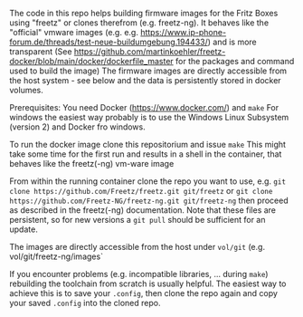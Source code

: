 The code in this repo helps building firmware images for the Fritz Boxes using "freetz" or clones therefrom (e.g. freetz-ng).
It behaves like the "official" vmware images (e.g.  e.g. https://www.ip-phone-forum.de/threads/test-neue-buildumgebung.194433/) and is more transparent 
(See https://github.com/martinkoehler/freetz-docker/blob/main/docker/dockerfile_master for the packages and command used to build the image)
The firmware images are directly accessible from the host system - see below and the data is persistently stored in docker volumes.

Prerequisites: You need Docker (https://www.docker.com/) and `make`
For windows the easiest way probably is to use the Windows Linux Subsystem (version 2) and Docker fro windows.

To run the docker image clone this repositorium and issue 
`make`
This might take some time for the first run and results in a shell in the container, that behaves like the freetz(-ng) vm-ware image

From within the running container clone the repo you want to use, e.g.
`git clone https://github.com/Freetz/freetz.git git/freetz`
or
`git clone https://github.com/Freetz-NG/freetz-ng.git git/freetz-ng`
then proceed as described in the freetz(-ng) documentation. 
Note that these files are persistent, so for new versions a `git pull` should be sufficient for an update.

The images are directly accessible from the host under `vol/git` (e.g. vol/git/freetz-ng/images`

If you encounter problems (e.g. incompatible libraries, ... during `make`) rebuilding the toolchain from scratch is usually  helpful. The easiest way to achieve this is to save your `.config`, then clone the repo again and copy your saved `.config` into the cloned repo.
